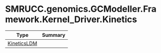 ﻿
# SMRUCC.genomics.GCModeller.Framework.Kernel_Driver.Kinetics

|Type|Summary|
|----|-------|
|[KineticsLDM](./KineticsLDM.md)||

